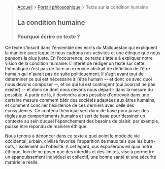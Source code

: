 > [Accueil](../../) > [Portail philosophique](../) > Texte sur la condition humaine
>
> ## La condition humaine
>
> ### Pourquoi écrire ce texte ?
>
Ce texte s'inscrit dans l'ensemble des écrits du Mallouestan qui expliquent la manière avec laquelle nous cadrons nos activités et une éthique que nous pensons la plus juste. En l'occurrence, ce texte s'attèle à expliquer notre vision de la condition humaine. L'intérêt de rédiger un texte sur cette thématique n'est pas de faire un exercice abstrait de définition de l'être humain qui n'aurait pas de suite politiquement. Il s'agit avant tout de déterminer ce qui est nécessaire à l'être humain -- et donc ce avec quoi nous devons composer --, et ce qui lui est contingent (qui pourrait ne pas exister) -- et donc ce dont nous devons nous départir dans la mesure du possible. A partir de là, il deviendra alors possible d'entrevoir dans une certaine mesure comment bâtir des sociétés adaptées aux êtres humains, et comment concilier l'existence de ces derniers avec celle des écosystèmes. Ce contenu théorique sert donc de base pour poser des règles aux comportements humains et sert de base pour dessiner un contexte au sein duquel l'épanchement des besoins de plaisir, par exemple, puisse être répondu de manière éthique. 

Nous tenons à dénoncer dans ce texte à quel point le mode de vie occidental, urbain, civilisé favorise l'apparition de maux tels que les burn-outs, l'isolement ou l'obésité. A cet égard, ous exposerons en quoi notre éthique, loin de ne poser que des interdits et des limites, vise à permettre un épanouissement individuel et collectif, une bonne santé et une sécurité matérielle réelle.


